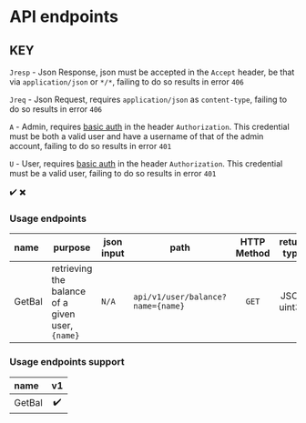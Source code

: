 # API endpoints

## KEY
`Jresp` - Json Response, json must be accepted in the `Accept` header, be that via `application/json` or `*/*`, failing to do so results in error `406`

`Jreq` - Json Request, requires `application/json` as `content-type`, failing to do so results in error `406`

`A` - Admin, requires [basic auth](https://en.wikipedia.org/wiki/Basic_access_authentication) in the header `Authorization`. This credential must be both a valid user and have a username of that of the admin account, failing to do so results in error `401`

`U` - User, requires [basic auth](https://en.wikipedia.org/wiki/Basic_access_authentication) in the header `Authorization`. This credential must be a valid user, failing to do so results in error `401`


:heavy_check_mark:
:heavy_multiplication_x:

### Usage endpoints
| name   | purpose                                          | json input | path                              | HTTP Method | return type |    return value    |       Jresp        |           Jreq           |            A             |            U             |
| :----- | ------------------------------------------------ | ---------- | --------------------------------- | :---------: | :---------: | :----------------: | :----------------: | :----------------------: | :----------------------: | :----------------------: |
| GetBal | retrieving the balance of a given user, `{name}` | `N/A`      | `api/v1/user/balance?name={name}` |    `GET`    | JSON uint32 | the user's balance | :heavy_check_mark: | :heavy_multiplication_x: | :heavy_multiplication_x: | :heavy_multiplication_x: |

### Usage endpoints support
| name   |         v1         |
| :----- | :----------------: |
| GetBal | :heavy_check_mark: |
